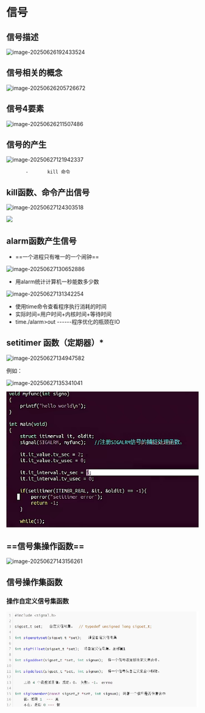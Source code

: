 #                                                              信号

## 信号描述

![image-20250626192433524](C:\Users\a1956\AppData\Roaming\Typora\typora-user-images\image-20250626192433524.png)



## 信号相关的概念

![image-20250626205726672](C:\Users\a1956\AppData\Roaming\Typora\typora-user-images\image-20250626205726672.png)



## 信号4要素

![image-20250626211507486](C:\Users\a1956\AppData\Roaming\Typora\typora-user-images\image-20250626211507486.png)

## 信号的产生

![image-20250627121942337](C:/Users/a1956/AppData/Roaming/Typora/typora-user-images/image-20250627121942337.png)

           - ​      kill 命令



## kill函数、命令产出信号

![image-20250627124303518](C:/Users/a1956/AppData/Roaming/Typora/typora-user-images/image-20250627124303518.png)



![ ](C:/Users/a1956/AppData/Roaming/Typora/typora-user-images/image-20250627123011025.png)





## alarm函数产生信号

- ==一个进程只有唯一的一个闹钟==

![image-20250627130652886](C:/Users/a1956/AppData/Roaming/Typora/typora-user-images/image-20250627130652886.png)



- 用alarm统计计算机一秒能数多少数

![image-20250627131342254](C:/Users/a1956/AppData/Roaming/Typora/typora-user-images/image-20250627131342254.png)



- 使用time命令查看程序执行消耗的时间
- 实际时间=用户时间+内核时间+等待时间
- time./alarm>out  ------程序优化的瓶颈在IO



## setitimer 函数（定期器）*

![image-20250627134947582](C:/Users/a1956/AppData/Roaming/Typora/typora-user-images/image-20250627134947582.png)

例如：

![image-20250627135341041](C:/Users/a1956/AppData/Roaming/Typora/typora-user-images/image-20250627135341041.png)



![image-20250627140247421](信号.assets/image-20250627140247421.png)



## ==信号集操作函数==

![image-20250627143156261](D:\C++\linux\study_Linux\Linux系统编程\信号.assets\image-20250627143156261.png)

## 信号操作集函数

### 操作自定义信号集函数

![image-20250627145724174](信号.assets/image-20250627145724174.png)
